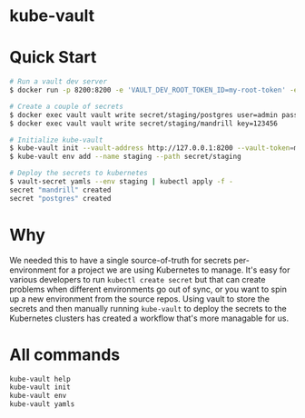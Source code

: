 # kube-vault

# Quick Start
```bash
# Run a vault dev server
$ docker run -p 8200:8200 -e 'VAULT_DEV_ROOT_TOKEN_ID=my-root-token' -e 'VAULT_DEV_LISTEN_ADDRESS=0.0.0.0:8200' -e 'VAULT_ADDR=http://127.0.0.1:8200'  --name vault vault

# Create a couple of secrets
$ docker exec vault vault write secret/staging/postgres user=admin password=secret host=10.1.1.1 port=5432
$ docker exec vault vault write secret/staging/mandrill key=123456

# Initialize kube-vault
$ kube-vault init --vault-address http://127.0.0.1:8200 --vault-token=my-root-token
$ kube-vault env add --name staging --path secret/staging

# Deploy the secrets to kubernetes
$ vault-secret yamls --env staging | kubectl apply -f -
secret "mandrill" created
secret "postgres" created
```

# Why
We needed this to have a single source-of-truth for secrets per-environment for a project we are using Kubernetes to manage. It's easy for various developers to run `kubectl create secret` but that can create problems when different environments go out of sync, or you want to spin up a new environment from the source repos. Using vault to store the secrets and then manually running `kube-vault` to deploy the secrets to the Kubernetes clusters has created a workflow that's more managable for us.

# All commands
```bash
kube-vault help
kube-vault init
kube-vault env
kube-vault yamls
```

